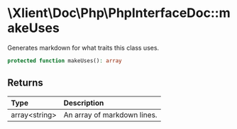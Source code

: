 # \\Xlient\\Doc\\Php\\PhpInterfaceDoc::makeUses

Generates markdown for what traits this class uses.

```php
protected function makeUses(): array
```

## Returns

| Type | Description |
| :--- | :--- |
| array\<string\> | An array of markdown lines. |